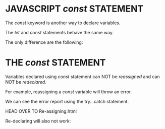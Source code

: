# JAVASCRIPT *const* STATEMENT
The *const* keyword is another way to declare variables.

The *let* and *const* statements behave the same way.

The only difference are the following:

# THE *const* STATEMENT

Variables declared using *const* statement can NOT be *reassigned* and can NOT be *redeclared*.

For example, reassigning a *const* variable will throw an error.

We can see the error report using the try...catch statement.

<script>
    try {
        const x = 3; 
        x = 5; // throws an error
    }
    catch(error){
        document.write(error);
    }
</script>

HEAD OVER TO Re-assigning.html 

Re-declaring will also not work:

<script>
    const x = 5;
    const x = 10; //this will fail
</script>

<script>
    const x = 5;
    var x = 10; //this will fail
</script>